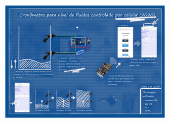 <a href="https://github.com/pedrollandim/Cronometro_para_nivel_de_fluidos_controlado_por_celular" target="_blank"><img src="https://github.com/pedrollandim/Cronometro_para_nivel_de_fluidos_controlado_por_celular/blob/main/Cronometro_para_nivel_de_fluidos_controlado_por_celular.png" target="_blank"></a>
